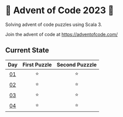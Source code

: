 # 🎄 Advent of Code 2023 🎄

Solving advent of code puzzles using Scala 3.

Join the advent of code at https://adventofcode.com/

## Current State

|             Day             | First Puzzle | Second Puzzzle |
| :-------------------------: | :----------: | :------------: |
| [01](/Day01/advent01.scala) |      ⭐      |       ⭐       |
| [02](/Day02/advent02.scala) |      ⭐      |       ⭐       |
| [03](/Day03/advent03.scala) |      ⭐      |       ⭐       |
| [04](/Day04/advent04.scala) |      ⭐      |       ⭐       |
